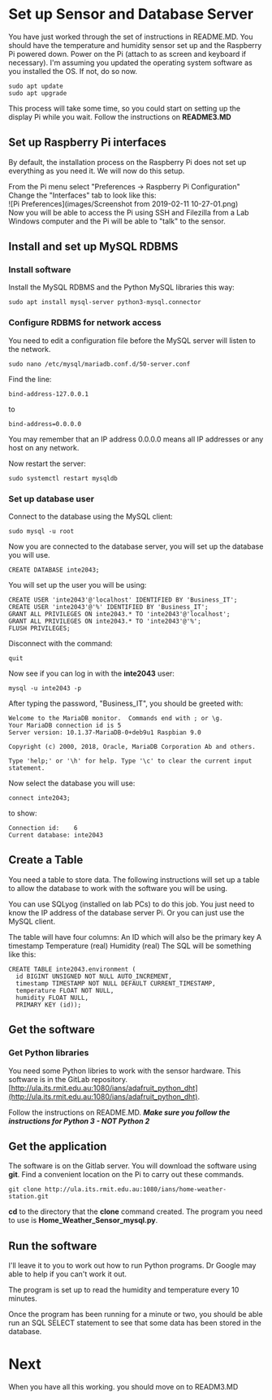 # Set up Sensor and Database Server
You have just worked through the set of instructions in README.MD.  You should have the temperature and humidity sensor set up and the Raspberry Pi powered down.  Power on the Pi (attach to as screen and keyboard if necessary).  I'm assuming you updated the operating system software as you installed the OS.  If not, do so now.

~~~
sudo apt update
sudo apt upgrade
~~~
This process will take some time, so you could start on setting up the display Pi while you wait.  Follow the instructions on **README3.MD**
## Set up Raspberry Pi interfaces
By default, the installation process on the Raspberry Pi does not set up everything as you need it.  We will now do this setup.

From the Pi menu select "Preferences -> Raspberry Pi Configuration"  Change the "Interfaces" tab to look like this:  
![Pi Preferences](images/Screenshot from 2019-02-11 10-27-01.png)  
Now you will be able to access the Pi using SSH and Filezilla from a Lab Windows computer and the Pi will be able to "talk" to the sensor.

## Install and set up MySQL RDBMS
### Install software
Install the MySQL RDBMS and the Python MySQL libraries this way:

~~~
sudo apt install mysql-server python3-mysql.connector
~~~

### Configure RDBMS for network access
You need to edit a configuration file before the MySQL server will listen to the network.

~~~
sudo nano /etc/mysql/mariadb.conf.d/50-server.conf

~~~
Find the line:

~~~
bind-address-127.0.0.1
~~~
to

~~~
bind-address=0.0.0.0
~~~
You may remember that an IP address 0.0.0.0 means all IP addresses or any host on any network.

Now restart the server:

~~~
sudo systemctl restart mysqldb
~~~

### Set up database user
Connect to the database using the MySQL client:

~~~
sudo mysql -u root
~~~

Now you are connected to the database server, you will set up the database you will use.

~~~
CREATE DATABASE inte2043;
~~~

You will set up the user you will be using:

~~~
CREATE USER 'inte2043'@'localhost' IDENTIFIED BY 'Business_IT';
CREATE USER 'inte2043'@'%' IDENTIFIED BY 'Business_IT';
GRANT ALL PRIVILEGES ON inte2043.* TO 'inte2043'@'localhost';
GRANT ALL PRIVILEGES ON inte2043.* TO 'inte2043'@'%';
FLUSH PRIVILEGES;

~~~
Disconnect with the command:

~~~
quit
~~~
Now see if you can log in with the **inte2043** user:

~~~
mysql -u inte2043 -p
~~~
After typing the password, "Business_IT", you should be greeted with:

~~~
Welcome to the MariaDB monitor.  Commands end with ; or \g.
Your MariaDB connection id is 5
Server version: 10.1.37-MariaDB-0+deb9u1 Raspbian 9.0

Copyright (c) 2000, 2018, Oracle, MariaDB Corporation Ab and others.

Type 'help;' or '\h' for help. Type '\c' to clear the current input statement.
~~~
Now select the database you will use:

~~~
connect inte2043;
~~~
to show:

~~~
Connection id:    6
Current database: inte2043
~~~
## Create a Table
You need a table to store data.  The following instructions will set up a table to allow the database to work with the software you will be using.


You can use SQLyog (installed on lab PCs) to do this job.  You just need to know the IP address of the database server Pi.  Or you can just use the MySQL client.

The table will have four columns:
An ID which will also be the primary key
A timestamp
Temperature (real)
Humidity (real)
The SQL will be something like this:

~~~
CREATE TABLE inte2043.environment (
  id BIGINT UNSIGNED NOT NULL AUTO_INCREMENT,
  timestamp TIMESTAMP NOT NULL DEFAULT CURRENT_TIMESTAMP,
  temperature FLOAT NOT NULL,
  humidity FLOAT NULL,
  PRIMARY KEY (id));
~~~

## Get the software
### Get Python libraries ###
You need some Python libries to work with the sensor hardware.  This software is in the GitLab repository.  [http://ula.its.rmit.edu.au:1080/ians/adafruit_python_dht](http://ula.its.rmit.edu.au:1080/ians/adafruit_python_dht).

Follow the instructions on README.MD.  ***Make sure you follow the instructions for Python 3 - NOT Python 2***

## Get the application ##
The software is on the Gitlab server.  You will download the software using **git**.  Find a convenient location on the Pi to carry out these commands.

~~~
git clone http://ula.its.rmit.edu.au:1080/ians/home-weather-station.git
~~~
**cd** to the directory that the **clone** command created.  The program you need to use is **Home_Weather_Sensor_mysql.py**.  
## Run the software ##

I'll leave it to you to work out how to run Python programs.  Dr Google may able to help if you can't work it out.

The program is set up to read the humidity and temperature every 10 minutes.

Once the program has been running for a minute or two, you should be able run an SQL SELECT statement to see that some data has been stored in the database.
# Next #
When you have all this working. you should move on to READM3.MD
